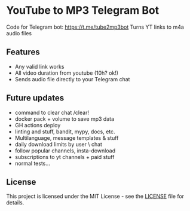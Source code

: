 # YouTube to MP3 Telegram Bot

Code for Telegram bot: https://t.me/tube2mp3bot
Turns YT links to m4a audio files

## Features

- Any valid link works
- All video duration from youtube (10h? ok!)
- Sends audio file directly to your Telegram chat

## Future updates

- command to clear chat /clear!
- docker pack + volume to save mp3 data
- GH actions deploy
- linting and stuff, bandit, mypy, docs, etc.
- Multilanguage, message templates & stuff
- daily download limits by user \ chat
- follow popular channels, insta-download
- subscriptions to yt channels + paid stuff
- normal tests...

## License

This project is licensed under the MIT License - see the [LICENSE](LICENSE) file for details.
